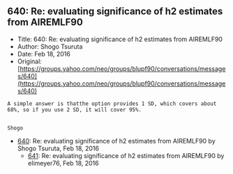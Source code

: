 ## 640: Re: evaluating significance of h2 estimates from AIREMLF90

- Title: 640: Re: evaluating significance of h2 estimates from AIREMLF90
- Author: Shogo Tsuruta
- Date: Feb 18, 2016
- Original: [https://groups.yahoo.com/neo/groups/blupf90/conversations/messages/640](https://groups.yahoo.com/neo/groups/blupf90/conversations/messages/640)

```
A simple answer is thatthe option provides 1 SD, which covers about 68%, so if you use 2 SD, it will cover 95%.


Shogo
```

- [640](0640.md): Re: evaluating significance of h2 estimates from AIREMLF90 by Shogo Tsuruta, Feb 18, 2016
    - [641](0641.md): Re: evaluating significance of h2 estimates from AIREMLF90 by elimeyer76, Feb 18, 2016
